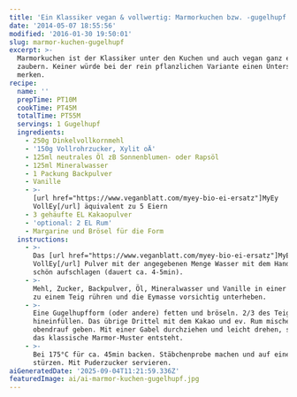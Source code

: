 ```yaml
---
title: 'Ein Klassiker vegan & vollwertig: Marmorkuchen bzw. -gugelhupf'
date: '2014-05-07 18:55:56'
modified: '2016-01-30 19:50:01'
slug: marmor-kuchen-gugelhupf
excerpt: >-
  Marmorkuchen ist der Klassiker unter den Kuchen und auch vegan ganz einfach zu
  zaubern. Keiner würde bei der rein pflanzlichen Variante einen Unterschied
  merken.
recipe:
  name: ''
  prepTime: PT10M
  cookTime: PT45M
  totalTime: PT55M
  servings: 1 Gugelhupf
  ingredients:
    - 250g Dinkelvollkornmehl
    - '150g Vollrohrzucker, Xylit oÄ'
    - 125ml neutrales Öl zB Sonnenblumen- oder Rapsöl
    - 125ml Mineralwasser
    - 1 Packung Backpulver
    - Vanille
    - >-
      [url href="https://www.veganblatt.com/myey-bio-ei-ersatz"]MyEy
      VollEy[/url] äquivalent zu 5 Eiern
    - 3 gehäufte EL Kakaopulver
    - 'optional: 2 EL Rum'
    - Margarine und Brösel für die Form
  instructions:
    - >-
      Das [url href="https://www.veganblatt.com/myey-bio-ei-ersatz"]MyEy
      VollEy[/url] Pulver mit der angegebenen Menge Wasser mit dem Handmixer
      schön aufschlagen (dauert ca. 4-5min).
    - >-
      Mehl, Zucker, Backpulver, Öl, Mineralwasser und Vanille in einer Schüssel
      zu einem Teig rühren und die Eymasse vorsichtig unterheben.
    - >-
      Eine Gugelhupfform (oder andere) fetten und bröseln. 2/3 des Teiges
      hineinfüllen. Das übrige Drittel mit dem Kakao und ev. Rum mischen und
      obendrauf geben. Mit einer Gabel durchziehen und leicht drehen, so dass
      das klassische Marmor-Muster entsteht.
    - >-
      Bei 175°C für ca. 45min backen. Stäbchenprobe machen und auf einen Teller
      stürzen. Mit Puderzucker servieren.
aiGeneratedDate: '2025-09-04T11:21:59.336Z'
featuredImage: ai/ai-marmor-kuchen-gugelhupf.jpg
---
```


